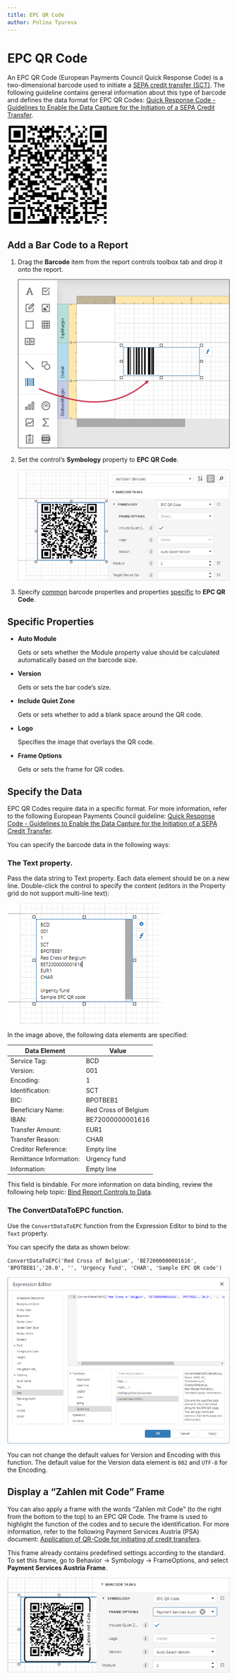 ```yaml
---
title: EPC QR Code
author: Polina Tyureva
---
```

# EPC QR Code

An EPC QR Code (European Payments Council Quick Response Code) is a two-dimensional barcode used to initiate a [SEPA credit transfer (SCT)](https://www.europeanpaymentscouncil.eu/what-we-do/sepa-credit-transfer). The following guideline contains general information about this type of barcode and defines the data format for EPC QR Codes: [Quick Response Code - Guidelines to Enable the Data Capture for the Initiation of a SEPA Credit Transfer](https://www.europeanpaymentscouncil.eu/sites/default/files/kb/file/2022-09/EPC069-12%20v3.0%20Quick%20Response%20Code%20-%20Guidelines%20to%20Enable%20the%20Data%20Capture%20for%20the%20Initiation%20of%20an%20SCT_0.pdf).

![EPC QR Code Barcode](../../../../images/barcode-epc-qr-code.png)

## Add a Bar Code to a Report

1. Drag the **Barcode** item from the report controls toolbox tab and drop it onto the report. 

    ![](../../../../images/eurd-web-add-bar-code-to-report.png)

2. Set the control’s **Symbology** property to **EPC QR Code**. 

    ![](../../../../images/epc-qr-code-in-designer.png)

3. Specify [common](add-bar-codes-to-a-report.md) barcode properties and properties [specific](#specific-properties) to **EPC QR Code**.

## Specific Properties

- **Auto Module**

    Gets or sets whether the Module property value should be calculated automatically based on the barcode size.

- **Version**

    Gets or sets the bar code’s size.

- **Include Quiet Zone**

    Gets or sets whether to add a blank space around the QR code.

- **Logo**

    Specifies the image that overlays the QR code.

- **Frame Options**

    Gets or sets the frame for QR codes.

## Specify the Data

EPC QR Codes require data in a specific format. For more information, refer to the following European Payments Council guideline: [Quick Response Code - Guidelines to Enable the Data Capture for the Initiation of a SEPA Credit Transfer](https://www.europeanpaymentscouncil.eu/sites/default/files/kb/file/2022-09/EPC069-12%20v3.0%20Quick%20Response%20Code%20-%20Guidelines%20to%20Enable%20the%20Data%20Capture%20for%20the%20Initiation%20of%20an%20SCT_0.pdf).

You can specify the barcode data in the following ways:

### The Text property.

Pass the data string to Text property. Each data element should be on a new line. Double-click the control to specify the content (editors in the Property grid do not support multi-line text):

![](../../../../images/epc-qr-code-data.png)

In the image above, the following data elements are specified:

| Data Element   |      Value      |
|----------|-------------|
| Service Tag:|  BCD | 
| Version:	 |    001   | 
| Encoding: | 1 |  
| Identification:|  SCT | 
| BIC:	 |   BPOTBEB1   | 
| Beneficiary Name: | Red Cross of Belgium |
| IBAN: | BE72000000001616 |
| Transfer Amount:|  EUR1 | 
| Transfer Reason:|    CHAR   | 
| Creditor Reference: | Empty line |
| Remittance Information: | Urgency fund  |
| Information: | Empty line |


This field is bindable. For more information on data binding, review the following help topic: [Bind Report Controls to Data](../bind-controls-to-data.md).

### The ConvertDataToEPC function.

Use the `ConvertDataToEPC` function from the Expression Editor to bind to the `Text` property.

You can specify the data as shown below:

```
ConvertDataToEPC('Red Cross of Belgium', 'BE72000000001616', 'BPOTBEB1','20.0', '', 'Urgency fund', 'CHAR', 'Sample EPC QR code')
```

![](../../../../images/convert-to-epc-function.png)

You can not change the default values for Version and Encoding with this function. The default value for the Version data element is `002` and `UTF-8` for the Encoding.

## Display a “Zahlen mit Code” Frame

You can also apply a frame with the words “Zahlen mit Code” (to the right from the bottom to the top) to an EPC QR Code. The frame is used to highlight the function of the codes and to secure the identification. For more information, refer to the following Payment Services Austria (PSA) document: [Application of QR-Code for initiating of credit transfers](https://zv.psa.at/de/download/qr-code/339-qr-code-und-bcd-definition-3-en/file.html).

This frame already contains predefined settings according to the standard. To set this frame, go to Behavior → Symbology → FrameOptions, and select **Payment Services Austria Frame**.

![](../../../../images/qr-frame-austria-design-time-options.png)
